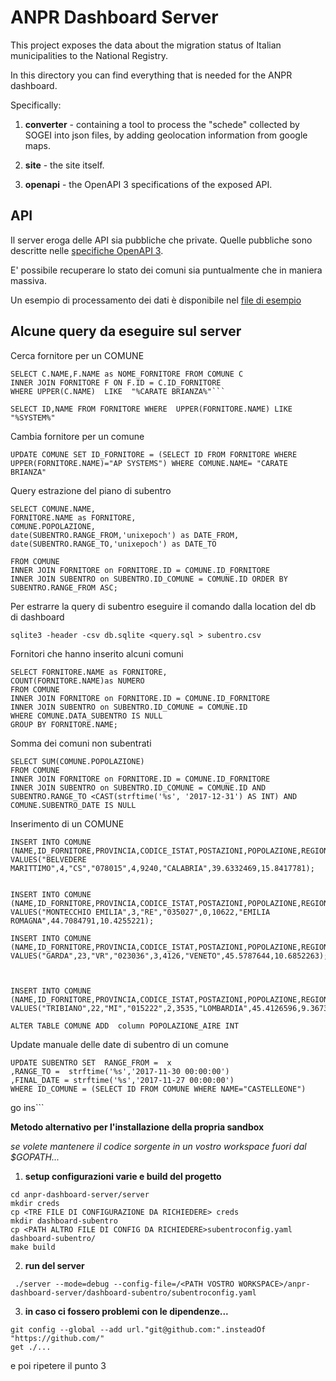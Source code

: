 # ANPR Dashboard Server

This project exposes the data about the migration status of Italian municipalities
to the National Registry.

In this directory you can find everything that is needed for the ANPR dashboard.

Specifically:

1) **converter** - containing a tool to process the "schede" collected by SOGEI
   into json files, by adding geolocation information from google maps.

2) **site** - the site itself.

3) **openapi** - the OpenAPI 3 specifications of the exposed API.


## API

Il server eroga delle API sia pubbliche che private.
Quelle pubbliche sono descritte nelle [specifiche OpenAPI 3](openapi/anpr-dashboard.yaml).

E' possibile recuperare lo stato dei comuni sia puntualmente
che in maniera massiva.

Un esempio di processamento dei dati è disponibile nel
[file di esempio](openapi/migrazione-anpr.py)

## Alcune query da eseguire sul server

Cerca fornitore per un COMUNE

```
SELECT C.NAME,F.NAME as NOME_FORNITORE FROM COMUNE C
INNER JOIN FORNITORE F ON F.ID = C.ID_FORNITORE
WHERE UPPER(C.NAME)  LIKE  "%CARATE BRIANZA%"```

SELECT ID,NAME FROM FORNITORE WHERE  UPPER(FORNITORE.NAME) LIKE "%SYSTEM%"
```

Cambia fornitore per un comune

```
UPDATE COMUNE SET ID_FORNITORE = (SELECT ID FROM FORNITORE WHERE  UPPER(FORNITORE.NAME)="AP SYSTEMS") WHERE COMUNE.NAME= "CARATE BRIANZA"
```


Query estrazione del piano di subentro

```
SELECT COMUNE.NAME,
FORNITORE.NAME as FORNITORE,
COMUNE.POPOLAZIONE,  
date(SUBENTRO.RANGE_FROM,'unixepoch') as DATE_FROM,
date(SUBENTRO.RANGE_TO,'unixepoch') as DATE_TO

FROM COMUNE
INNER JOIN FORNITORE on FORNITORE.ID = COMUNE.ID_FORNITORE
INNER JOIN SUBENTRO on SUBENTRO.ID_COMUNE = COMUNE.ID ORDER BY SUBENTRO.RANGE_FROM ASC;
```

Per estrarre la query di subentro eseguire il comando dalla location del db di dashboard

```sqlite3 -header -csv db.sqlite <query.sql > subentro.csv```


Fornitori che hanno inserito alcuni comuni

```
SELECT FORNITORE.NAME as FORNITORE,
COUNT(FORNITORE.NAME)as NUMERO
FROM COMUNE
INNER JOIN FORNITORE on FORNITORE.ID = COMUNE.ID_FORNITORE
INNER JOIN SUBENTRO on SUBENTRO.ID_COMUNE = COMUNE.ID
WHERE COMUNE.DATA_SUBENTRO IS NULL
GROUP BY FORNITORE.NAME;
```

Somma dei comuni non subentrati

```
SELECT SUM(COMUNE.POPOLAZIONE)
FROM COMUNE
INNER JOIN FORNITORE on FORNITORE.ID = COMUNE.ID_FORNITORE
INNER JOIN SUBENTRO on SUBENTRO.ID_COMUNE = COMUNE.ID AND SUBENTRO.RANGE_TO <CAST(strftime('%s', '2017-12-31') AS INT) AND COMUNE.SUBENTRO_DATE IS NULL  
```

Inserimento di un COMUNE

```
INSERT INTO COMUNE (NAME,ID_FORNITORE,PROVINCIA,CODICE_ISTAT,POSTAZIONI,POPOLAZIONE,REGION,LAT,LON)
VALUES("BELVEDERE MARITTIMO",4,"CS","078015",4,9240,"CALABRIA",39.6332469,15.8417781);


INSERT INTO COMUNE (NAME,ID_FORNITORE,PROVINCIA,CODICE_ISTAT,POSTAZIONI,POPOLAZIONE,REGION,LAT,LON)
VALUES("MONTECCHIO EMILIA",3,"RE","035027",0,10622,"EMILIA ROMAGNA",44.7084791,10.4255221);

INSERT INTO COMUNE (NAME,ID_FORNITORE,PROVINCIA,CODICE_ISTAT,POSTAZIONI,POPOLAZIONE,REGION,LAT,LON)
VALUES("GARDA",23,"VR","023036",3,4126,"VENETO",45.5787644,10.6852263);



INSERT INTO COMUNE (NAME,ID_FORNITORE,PROVINCIA,CODICE_ISTAT,POSTAZIONI,POPOLAZIONE,REGION,LAT,LON)
VALUES("TRIBIANO",22,"MI","015222",2,3535,"LOMBARDIA",45.4126596,9.3673043);

ALTER TABLE COMUNE ADD  column POPOLAZIONE_AIRE INT

```

Update manuale delle date di subentro di un comune

```
UPDATE SUBENTRO SET  RANGE_FROM =  x
,RANGE_TO =  strftime('%s','2017-11-30 00:00:00')
,FINAL_DATE = strftime('%s','2017-11-27 00:00:00')
WHERE ID_COMUNE = (SELECT ID FROM COMUNE WHERE NAME="CASTELLEONE")
```

go ins```

**Metodo alternativo per l'installazione della propria sandbox**

*se volete mantenere il codice sorgente in un vostro workspace fuori dal $GOPATH...*


 1. **setup configurazioni varie e build del progetto**

 ```
 cd anpr-dashboard-server/server
 mkdir creds
 cp <TRE FILE DI CONFIGURAZIONE DA RICHIEDERE> creds
 mkdir dashboard-subentro
 cp <PATH ALTRO FILE DI CONFIG DA RICHIEDERE>subentroconfig.yaml dashboard-subentro/
 make build
 ```

 2. **run del server**

```
 ./server --mode=debug --config-file=/<PATH VOSTRO WORKSPACE>/anpr-dashboard-server/dashboard-subentro/subentroconfig.yaml
```

 3. **in caso ci fossero problemi con le dipendenze...**

```
git config --global --add url."git@github.com:".insteadOf "https://github.com/"
get ./...
```

e poi ripetere il punto 3



